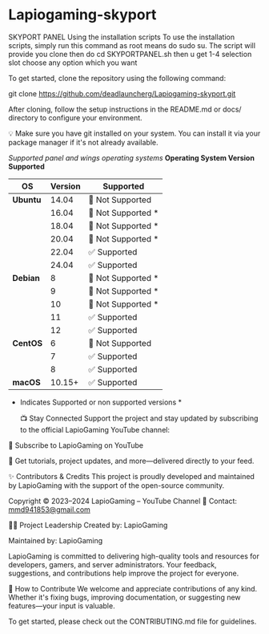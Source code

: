# Lapiogaming-skyport
SKYPORT PANEL 
Using the installation scripts
To use the installation scripts, simply run this command as root means do sudo su. The script will provide you clone then do cd SKYPORTPANEL.sh then u get 1-4 selection slot choose any option which you want 

To get started, clone the repository using the following command:

git clone https://github.com/deadlauncherg/Lapiogaming-skyport.git

After cloning, follow the setup instructions in the README.md or docs/ directory to configure your environment.

💡 Make sure you have git installed on your system. You can install it via your package manager if it's not already available.



*Supported panel and wings operating systems*
**Operating System	Version	Supported**

| **OS**     | **Version** | **Supported**       |
| ---------- | ----------- | ------------------- |
| **Ubuntu** | 14.04       | 🔴 Not Supported    |
|            | 16.04       | 🔴 Not Supported \* |
|            | 18.04       | 🔴 Not Supported \* |
|            | 20.04       | 🔴 Not Supported \* |
|            | 22.04       | ✅ Supported         |
|            | 24.04       | ✅ Supported         |
| **Debian** | 8           | 🔴 Not Supported \* |
|            | 9           | 🔴 Not Supported \* |
|            | 10          | 🔴 Not Supported \* |
|            | 11          | ✅ Supported         |
|            | 12          | ✅ Supported         |
| **CentOS** | 6           | 🔴 Not Supported    |
|            | 7           | ✅ Supported         |
|            | 8           | ✅ Supported         |
| **macOS**  | 10.15+      | ✅ Supported         |

* Indicates Supported or non supported versions *

  📺 Stay Connected
Support the project and stay updated by subscribing to the official LapioGaming YouTube channel:

🔗 Subscribe to LapioGaming on YouTube

🎥 Get tutorials, project updates, and more—delivered directly to your feed.

✨ Contributors & Credits
This project is proudly developed and maintained by LapioGaming with the support of the open-source community.

Copyright © 2023–2024
LapioGaming – YouTube Channel
📧 Contact: mmd941853@gmail.com

👨‍💻 Project Leadership
Created by: LapioGaming

Maintained by: LapioGaming

LapioGaming is committed to delivering high-quality tools and resources for developers, gamers, and server administrators. Your feedback, suggestions, and contributions help improve the project for everyone.

🤝 How to Contribute
We welcome and appreciate contributions of any kind. Whether it's fixing bugs, improving documentation, or suggesting new features—your input is valuable.

To get started, please check out the CONTRIBUTING.md file for guidelines.

